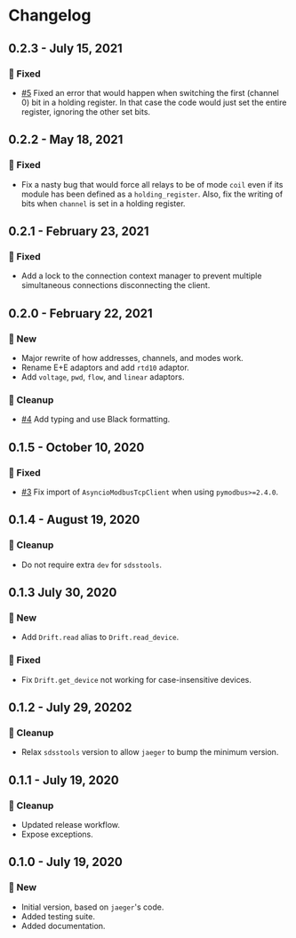 # Changelog


## 0.2.3 - July 15, 2021

### 🔧 Fixed

* [#5](https://github.com/sdss/drift/issues/5) Fixed an error that would happen when switching the first (channel 0) bit in a holding register. In that case the code would just set the entire register, ignoring the other set bits.


## 0.2.2 - May 18, 2021

### 🔧 Fixed

* Fix a nasty bug that would force all relays to be of mode `coil` even if its module has been defined as a `holding_register`. Also, fix the writing of bits when `channel` is set in a holding register.


## 0.2.1 - February 23, 2021

### 🔧 Fixed

* Add a lock to the connection context manager to prevent multiple simultaneous connections disconnecting the client.


## 0.2.0 - February 22, 2021

### 🚀 New

* Major rewrite of how addresses, channels, and modes work.
* Rename E+E adaptors and add `rtd10` adaptor.
* Add `voltage`, `pwd`, `flow`, and `linear` adaptors.

### 🔧 Cleanup

* [#4](https://github.com/sdss/drift/issues/4) Add typing and use Black formatting.


## 0.1.5 - October 10, 2020

### 🔧 Fixed

* [#3](https://github.com/sdss/drift/issues/3) Fix import of `AsyncioModbusTcpClient` when using `pymodbus>=2.4.0`.


## 0.1.4 - August 19, 2020

### 🔧 Cleanup

* Do not require extra `dev` for `sdsstools`.


## 0.1.3 July 30, 2020

### 🚀 New

* Add `Drift.read` alias to `Drift.read_device`.

### 🔧 Fixed

* Fix `Drift.get_device` not working for case-insensitive devices.


## 0.1.2 - July 29, 20202

### 🔧 Cleanup

* Relax `sdsstools` version to allow `jaeger` to bump the minimum version.


## 0.1.1 - July 19, 2020

### 🔧 Cleanup

* Updated release workflow.
* Expose exceptions.


## 0.1.0 - July 19, 2020

### 🚀 New

* Initial version, based on `jaeger`'s code.
* Added testing suite.
* Added documentation.
